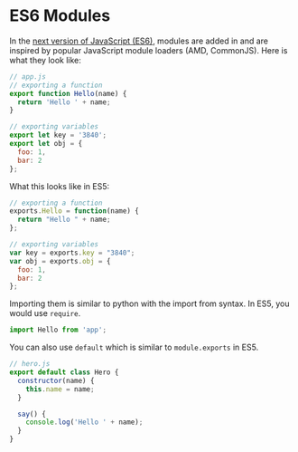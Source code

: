 # ES6 Modules

In the [next version of JavaScript (ES6)](ES6), modules are added in and are inspired by popular JavaScript module loaders (AMD, CommonJS). Here is what they look like:

```js
// app.js
// exporting a function
export function Hello(name) {
  return 'Hello ' + name;
}

// exporting variables
export let key = '3840';
export let obj = {
  foo: 1,
  bar: 2
};
```

What this looks like in ES5:

```js
// exporting a function
exports.Hello = function(name) {
  return "Hello " + name;
};

// exporting variables
var key = exports.key = "3840";
var obj = exports.obj = {
  foo: 1,
  bar: 2
};
```

Importing them is similar to python with the import from syntax. In ES5, you would use `require`.

```js
import Hello from 'app';
```

You can also use `default` which is similar to `module.exports` in ES5.

```js
// hero.js
export default class Hero {
  constructor(name) {
    this.name = name;
  }

  say() {
    console.log('Hello ' + name);
  }
}
```

[ES6]: https://developer.mozilla.org/en-US/docs/Web/JavaScript/New_in_JavaScript/ECMAScript_6_support_in_Mozilla
